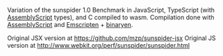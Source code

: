 Variation of the sunspider 1.0 Benchmark in JavaScript, TypeScript (with [AssemblyScript](https://github.com/dcodeIO/AssemblyScript) types), and C compiled to wasm. Compilation done with [AssemblyScript](https://github.com/dcodeIO/AssemblyScript) and [Emscripten](https://github.com/kripken/emscripten) + [binaryen](https://github.com/WebAssembly/binaryen). 

Original JSX version at https://github.com/mzp/sunspider-jsx
Original JS version at http://www.webkit.org/perf/sunspider/sunspider.html


